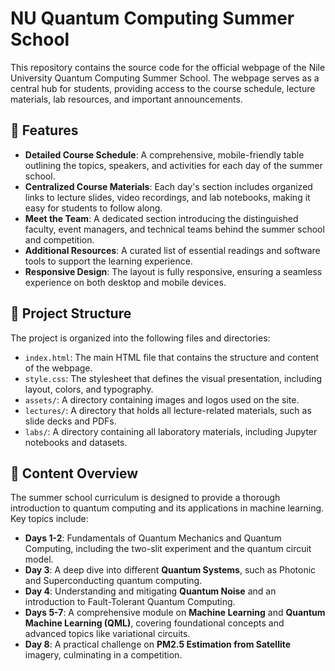 # NU Quantum Computing Summer School

This repository contains the source code for the official webpage of the Nile University Quantum Computing Summer School. The webpage serves as a central hub for students, providing access to the course schedule, lecture materials, lab resources, and important announcements.

## 🚀 Features

* **Detailed Course Schedule**: A comprehensive, mobile-friendly table outlining the topics, speakers, and activities for each day of the summer school.
* **Centralized Course Materials**: Each day's section includes organized links to lecture slides, video recordings, and lab notebooks, making it easy for students to follow along.
* **Meet the Team**: A dedicated section introducing the distinguished faculty, event managers, and technical teams behind the summer school and competition.
* **Additional Resources**: A curated list of essential readings and software tools to support the learning experience.
* **Responsive Design**: The layout is fully responsive, ensuring a seamless experience on both desktop and mobile devices.

## 📂 Project Structure

The project is organized into the following files and directories:

* `index.html`: The main HTML file that contains the structure and content of the webpage.
* `style.css`: The stylesheet that defines the visual presentation, including layout, colors, and typography.
* `assets/`: A directory containing images and logos used on the site.
* `lectures/`: A directory that holds all lecture-related materials, such as slide decks and PDFs.
* `labs/`: A directory containing all laboratory materials, including Jupyter notebooks and datasets.

## 📖 Content Overview

The summer school curriculum is designed to provide a thorough introduction to quantum computing and its applications in machine learning. Key topics include:

* **Days 1-2**: Fundamentals of Quantum Mechanics and Quantum Computing, including the two-slit experiment and the quantum circuit model.
* **Day 3**: A deep dive into different **Quantum Systems**, such as Photonic and Superconducting quantum computing.
* **Day 4**: Understanding and mitigating **Quantum Noise** and an introduction to Fault-Tolerant Quantum Computing.
* **Days 5-7**: A comprehensive module on **Machine Learning** and **Quantum Machine Learning (QML)**, covering foundational concepts and advanced topics like variational circuits.
* **Day 8**: A practical challenge on **PM2.5 Estimation from Satellite** imagery, culminating in a competition.
